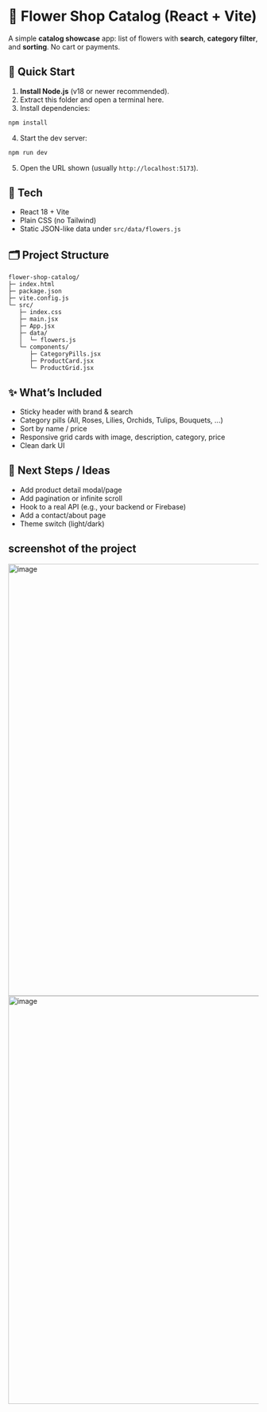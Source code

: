 # 🌸 Flower Shop Catalog (React + Vite)

A simple **catalog showcase** app: list of flowers with **search**, **category filter**, and **sorting**. No cart or payments.

## 🚀 Quick Start

1) **Install Node.js** (v18 or newer recommended).
2) Extract this folder and open a terminal here.
3) Install dependencies:
```bash
npm install
```
4) Start the dev server:
```bash
npm run dev
```
5) Open the URL shown (usually `http://localhost:5173`).

## 🧱 Tech
- React 18 + Vite
- Plain CSS (no Tailwind)
- Static JSON-like data under `src/data/flowers.js`

## 🗂️ Project Structure
```text
flower-shop-catalog/
├─ index.html
├─ package.json
├─ vite.config.js
└─ src/
   ├─ index.css
   ├─ main.jsx
   ├─ App.jsx
   ├─ data/
   │  └─ flowers.js
   └─ components/
      ├─ CategoryPills.jsx
      ├─ ProductCard.jsx
      └─ ProductGrid.jsx
```

## ✨ What’s Included
- Sticky header with brand & search
- Category pills (All, Roses, Lilies, Orchids, Tulips, Bouquets, ...)
- Sort by name / price
- Responsive grid cards with image, description, category, price
- Clean dark UI

## 🧭 Next Steps / Ideas
- Add product detail modal/page
- Add pagination or infinite scroll
- Hook to a real API (e.g., your backend or Firebase)
- Add a contact/about page
- Theme switch (light/dark)

## screenshot of the project 
<img width="1875" height="867" alt="image" src="https://github.com/user-attachments/assets/17ee0e34-ca76-4fc4-8612-6844a9d75f1a" />
<img width="1019" height="819" alt="image" src="https://github.com/user-attachments/assets/a807c89b-34c9-4d00-bda0-dbb067989e19" />

